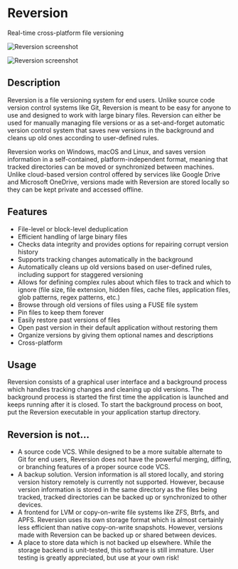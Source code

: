 # Reversion

Real-time cross-platform file versioning

![Reversion screenshot](***REMOVED***)

![Reversion screenshot](***REMOVED***)

## Description

Reversion is a file versioning system for end users. Unlike source code version control systems like Git, Reversion is
meant to be easy for anyone to use and designed to work with large binary files. Reversion can either be used for
manually managing file versions or as a set-and-forget automatic version control system that saves new versions in the
background and cleans up old ones according to user-defined rules.

Reversion works on Windows, macOS and Linux, and saves version information in a self-contained, platform-independent
format, meaning that tracked directories can be moved or synchronized between machines. Unlike cloud-based version
control offered by services like Google Drive and Microsoft OneDrive, versions made with Reversion are stored locally so
they can be kept private and accessed offline.

## Features

- File-level or block-level deduplication
- Efficient handling of large binary files
- Checks data integrity and provides options for repairing corrupt version history
- Supports tracking changes automatically in the background
- Automatically cleans up old versions based on user-defined rules, including support for staggered versioning
- Allows for defining complex rules about which files to track and which to ignore (file size, file extension, hidden
  files, cache files, application files, glob patterns, regex patterns, etc.)
- Browse through old versions of files using a FUSE file system
- Pin files to keep them forever
- Easily restore past versions of files
- Open past version in their default application without restoring them
- Organize versions by giving them optional names and descriptions
- Cross-platform

## Usage

Reversion consists of a graphical user interface and a background process which handles tracking changes and cleaning up
old versions. The background process is started the first time the application is launched and keeps running after it is
closed. To start the background process on boot, put the Reversion executable in your application startup directory.

## Reversion is not...

- A source code VCS. While designed to be a more suitable alternate to Git for end users, Reversion does not have the
powerful merging, diffing, or branching features of a proper source code VCS.
- A backup solution. Version information is all stored locally, and storing version history remotely is currently not
supported. However, because version information is stored in the same directory as the files being tracked, tracked
directories can be backed up or synchronized to other devices.
- A frontend for LVM or copy-on-write file systems like ZFS, Btrfs, and APFS. Reversion uses its own storage format
which is almost certainly less efficient than native copy-on-write snapshots. However, versions made with Reversion can
be backed up or shared between devices.
- A place to store data which is not backed up elsewhere. While the storage backend is unit-tested, this software is
still immature. User testing is greatly appreciated, but use at your own risk!
